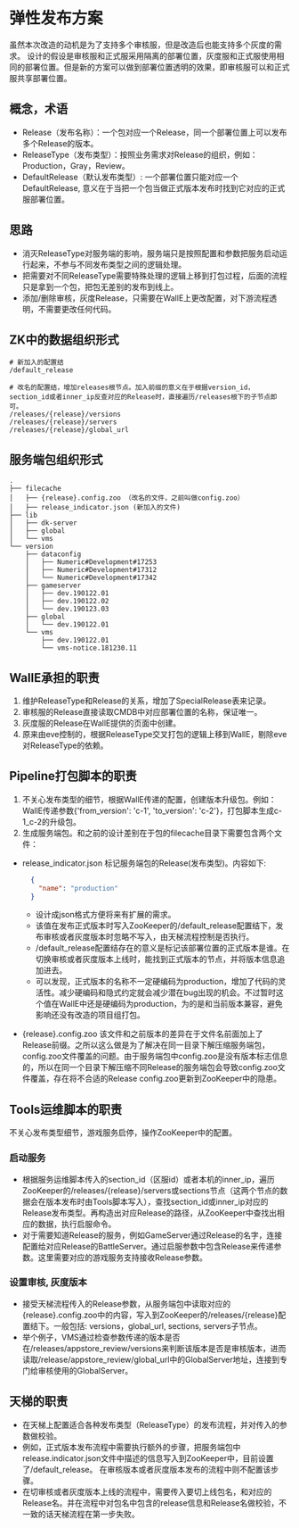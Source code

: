 # 弹性发布方案

虽然本次改造的动机是为了支持多个审核服，但是改造后也能支持多个灰度的需求。
设计的假设是审核服和正式服采用隔离的部署位置，灰度服和正式服使用相同的部署位置。但是新的方案可以做到部署位置透明的效果，即审核服可以和正式服共享部署位置。

## 概念，术语

* Release（发布名称）：一个包对应一个Release，同一个部署位置上可以发布多个Release的版本。
* ReleaseType（发布类型）：按照业务需求对Release的组织，例如：Production，Gray，Review。
* DefaultRelease（默认发布类型）: 一个部署位置只能对应一个DefaultRelease, 意义在于当把一个包当做正式版本发布时找到它对应的正式服部署位置。

## 思路

* 消灭ReleaseType对服务端的影响，服务端只是按照配置和参数把服务启动运行起来，不参与不同发布类型之间的逻辑处理。
* 把需要对不同ReleaseType需要特殊处理的逻辑上移到打包过程，后面的流程只是拿到一个包，把包无差别的发布到线上。
* 添加/删除审核，灰度Release，只需要在WallE上更改配置，对下游流程透明，不需要更改任何代码。

## ZK中的数据组织形式

```code
# 新加入的配置结
/default_release

# 改名的配置结，增加releases根节点。加入前缀的意义在于根据version_id，section_id或者inner_ip反查对应的Release时，直接遍历/releases根下的子节点即可。
/releases/{release}/versions  
/releases/{release}/servers
/releases/{release}/global_url

```

## 服务端包组织形式

```code
.
├── filecache
│   ├── {release}.config.zoo （改名的文件，之前叫做config.zoo）
│   ├── release_indicator.json (新加入的文件)
├── lib
│   ├── dk-server
│   ├── global
│   └── vms
└── version
    ├── dataconfig
    │   ├── Numeric#Development#17253
    │   ├── Numeric#Development#17312
    │   └── Numeric#Development#17342
    ├── gameserver
    │   ├── dev.190122.01
    │   ├── dev.190122.02
    │   └── dev.190123.03
    ├── global
    │   └── dev.190122.01
    └── vms
        ├── dev.190122.01
        └── vms-notice.181230.11
```

## WallE承担的职责

1. 维护ReleaseType和Release的关系，增加了SpecialRelease表来记录。
2. 审核服的Release直接读取CMDB中对应部署位置的名称，保证唯一。
3. 灰度服的Release在WallE提供的页面中创建。
4. 原来由eve控制的，根据ReleaseType交叉打包的逻辑上移到WallE，剔除eve对ReleaseType的依赖。

## Pipeline打包脚本的职责

1. 不关心发布类型的细节，根据WallE传递的配置，创建版本升级包。例如：WallE传递参数{'from_version': 'c-1', 'to_version': 'c-2'}，打包脚本生成c-1_c-2的升级包。
2. 生成服务端包。和之前的设计差别在于包的filecache目录下需要包含两个文件：

* release_indicator.json 标记服务端包的Release(发布类型)。内容如下:

  ```json
    {
      "name": "production"
    }
  ```

  * 设计成json格式方便将来有扩展的需求。
  * 该值在发布正式版本时写入ZooKeeper的/default_release配置结下，发布审核或者灰度版本时忽略不写入，由天梯流程控制是否执行。
  * /default_release配置结存在的意义是标记该部署位置的正式版本是谁。在切换审核或者灰度版本上线时，能找到正式版本的节点，并将版本信息追加进去。
  * 可以发现，正式版本的名称不一定硬编码为production，增加了代码的灵活性。减少硬编码和隐式约定就会减少潜在bug出现的机会。不过暂时这个值在WallE中还是硬编码为production，为的是和当前版本兼容，避免影响还没有改造的项目组打包。
* {release}.config.zoo 该文件和之前版本的差异在于文件名前面加上了Release前缀。之所以这么做是为了解决在同一目录下解压缩服务端包，config.zoo文件覆盖的问题。由于服务端包中config.zoo是没有版本标志信息的，所以在同一个目录下解压缩不同Release的服务端包会导致config.zoo文件覆盖，存在将不合适的Release config.zoo更新到ZooKeeper中的隐患。

## Tools运维脚本的职责

不关心发布类型细节，游戏服务启停，操作ZooKeeper中的配置。

### 启动服务

* 根据服务运维脚本传入的section_id（区服id）或者本机的inner_ip，遍历ZooKeeper的/releases/{release}/servers或sections节点（这两个节点的数据会在版本发布时由Tools脚本写入），查找section_id或inner_ip对应的Release发布类型。再构造出对应Release的路径，从ZooKeeper中查找出相应的数据，执行启服命令。
* 对于需要知道Release的服务，例如GameServer通过Release的名字，连接配置给对应Release的BattleServer。通过启服参数中包含Release来传递参数。这里需要对应的游戏服务支持接收Release参数。

### 设置审核, 灰度版本

* 接受天梯流程传入的Release参数，从服务端包中读取对应的{release}.config.zoo中的内容，写入到ZooKeeper的/releases/{release}配置结下。一般包括: versions，global_url, sections, servers子节点。
* 举个例子，VMS通过检查参数传递的版本是否在/releases/appstore_review/versions来判断该版本是否是审核版本，进而读取/release/appstore_review/global_url中的GlobalServer地址，连接到专门给审核使用的GlobalServer。

## 天梯的职责

* 在天梯上配置适合各种发布类型（ReleaseType）的发布流程，并对传入的参数做校验。
* 例如，正式版本发布流程中需要执行额外的步骤，把服务端包中release.indicator.json文件中描述的信息写入到ZooKeeper中，目前设置了/default_release。 在审核版本或者灰度版本发布的流程中则不配置该步骤。
* 在切审核或者灰度版本上线的流程中，需要传入要切上线包名，和对应的Release名。并在流程中对包名中包含的release信息和Release名做校验，不一致的话天梯流程在第一步失败。
